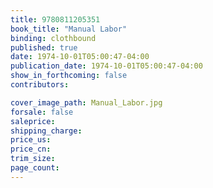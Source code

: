 ```yaml
---
title: 9780811205351
book_title: "Manual Labor"
binding: clothbound
published: true
date: 1974-10-01T05:00:47-04:00
publication_date: 1974-10-01T05:00:47-04:00
show_in_forthcoming: false
contributors:

cover_image_path: Manual_Labor.jpg
forsale: false
saleprice:
shipping_charge:
price_us:
price_cn:
trim_size:
page_count:
---
```


